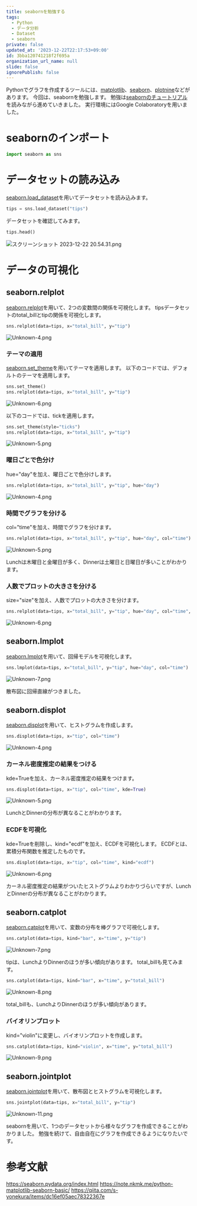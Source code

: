 ```yaml
---
title: seabornを勉強する
tags:
  - Python
  - データ分析
  - Dataset
  - seaborn
private: false
updated_at: '2023-12-22T22:17:53+09:00'
id: 3bba120741218f2f695a
organization_url_name: null
slide: false
ignorePublish: false
---
```

Pythonでグラフを作成するツールには、[matplotlib](https://matplotlib.org)、[seaborn](https://seaborn.pydata.org)、[plotnine](https://plotnine.readthedocs.io/en/v0.12.4/#)などがあります。
今回は、seabornを勉強します。
勉強は[seabornのチュートリアル](https://seaborn.pydata.org/tutorial.html)を読みながら進めていきました。
実行環境にはGoogle Colaboratoryを用いました。

# seabornのインポート
```Python
import seaborn as sns
```

# データセットの読み込み
[seaborn.load_dataset](https://seaborn.pydata.org/generated/seaborn.load_dataset.html)を用いてデータセットを読み込みます。
```Python
tips = sns.load_dataset("tips")
```
データセットを確認してみます。
```Python
tips.head()
```
![スクリーンショット 2023-12-22 20.54.31.png](https://qiita-image-store.s3.ap-northeast-1.amazonaws.com/0/3569835/6cb004c7-8abe-7242-216f-b5ffb9fa8d9d.png)

# データの可視化
## seaborn.relplot
[seaborn.relplot](https://seaborn.pydata.org/generated/seaborn.relplot.html)を用いて、2つの変数間の関係を可視化します。
tipsデータセットのtotal_billとtipの関係を可視化します。
```Python
sns.relplot(data=tips, x="total_bill", y="tip")
```
![Unknown-4.png](https://qiita-image-store.s3.ap-northeast-1.amazonaws.com/0/3569835/d8c3d11c-5cfe-5e89-b199-01bff9becfa9.png)

### テーマの適用
[seaborn.set_theme](https://seaborn.pydata.org/generated/seaborn.set_theme.html)を用いてテーマを適用します。
以下のコードでは、デフォルトのテーマを適用します。
```Python
sns.set_theme()
sns.relplot(data=tips, x="total_bill", y="tip")
```
![Unknown-6.png](https://qiita-image-store.s3.ap-northeast-1.amazonaws.com/0/3569835/cf2ed9d5-c489-c48c-1b03-806d650e7a4e.png)

以下のコードでは、tickを適用します。
```Python
sns.set_theme(style="ticks")
sns.relplot(data=tips, x="total_bill", y="tip")
```
![Unknown-5.png](https://qiita-image-store.s3.ap-northeast-1.amazonaws.com/0/3569835/bc950be0-8f27-9c2c-f989-4477980cf49a.png)

### 曜日ごとで色分け
hue="day"を加え、曜日ごとで色分けします。
```Python
sns.relplot(data=tips, x="total_bill", y="tip", hue="day")
```
![Unknown-4.png](https://qiita-image-store.s3.ap-northeast-1.amazonaws.com/0/3569835/32991595-9ccf-6a5c-640d-89db14e77ece.png)

### 時間でグラフを分ける
col="time"を加え、時間でグラフを分けます。
```Python
sns.relplot(data=tips, x="total_bill", y="tip", hue="day", col="time")
```
![Unknown-5.png](https://qiita-image-store.s3.ap-northeast-1.amazonaws.com/0/3569835/0c68beff-37fb-0d55-d479-3cfa8da26654.png)

Lunchは木曜日と金曜日が多く、Dinnerは土曜日と日曜日が多いことがわかります。

### 人数でプロットの大きさを分ける
size="size"を加え、人数でプロットの大きさを分けます。
```Python
sns.relplot(data=tips, x="total_bill", y="tip", hue="day", col="time", size="size")
```
![Unknown-6.png](https://qiita-image-store.s3.ap-northeast-1.amazonaws.com/0/3569835/4670c7db-4a20-2b68-4fc7-366053155740.png)

## seaborn.lmplot
[seaborn.lmplot](https://seaborn.pydata.org/generated/seaborn.lmplot.html)を用いて、回帰モデルを可視化します。
```Python
sns.lmplot(data=tips, x="total_bill", y="tip", hue="day", col="time")
```
![Unknown-7.png](https://qiita-image-store.s3.ap-northeast-1.amazonaws.com/0/3569835/492530f5-76ae-2758-eedb-7b540ae90938.png)

散布図に回帰直線がつきました。

## seaborn.displot
[seaborn.displot](https://seaborn.pydata.org/generated/seaborn.displot.html)を用いて、ヒストグラムを作成します。
```Python
sns.displot(data=tips, x="tip", col="time")
```
![Unknown-4.png](https://qiita-image-store.s3.ap-northeast-1.amazonaws.com/0/3569835/6c4faf69-82ab-98b6-69cc-ff1b12711baf.png)

### カーネル密度推定の結果をつける
kde=Trueを加え、カーネル密度推定の結果をつけます。
```Python
sns.displot(data=tips, x="tip", col="time", kde=True)
```
![Unknown-5.png](https://qiita-image-store.s3.ap-northeast-1.amazonaws.com/0/3569835/349d2c41-4ef0-0398-c7d5-b1856ba51036.png)

LunchとDinnerの分布が異なることがわかります。

### ECDFを可視化
kde=Trueを削除し、kind="ecdf"を加え、ECDFを可視化します。
ECDFとは、累積分布関数を推定したものです。
```Python
sns.displot(data=tips, x="tip", col="time", kind="ecdf")
```
![Unknown-6.png](https://qiita-image-store.s3.ap-northeast-1.amazonaws.com/0/3569835/4fe077ad-2b41-c09c-ff6a-8e851a97572b.png)

カーネル密度推定の結果がついたヒストグラムよりわかりづらいですが、LunchとDinnerの分布が異なることがわかります。

## seaborn.catplot
[seaborn.catplot](https://seaborn.pydata.org/generated/seaborn.catplot.html)を用いて、変数の分布を棒グラフで可視化します。
```Python
sns.catplot(data=tips, kind="bar", x="time", y="tip")
```
![Unknown-7.png](https://qiita-image-store.s3.ap-northeast-1.amazonaws.com/0/3569835/d39caaca-126e-d8c5-e98c-7c47581c65d6.png)

tipは、LunchよりDinnerのほうが多い傾向があります。
total_billも見てみます。
```Python
sns.catplot(data=tips, kind="bar", x="time", y="total_bill")
```
![Unknown-8.png](https://qiita-image-store.s3.ap-northeast-1.amazonaws.com/0/3569835/6a6c7a44-dac3-d519-03d3-a6e823e2fcf1.png)

total_billも、LunchよりDinnerのほうが多い傾向があります。

### バイオリンプロット
kind="violin"に変更し、バイオリンプロットを作成します。
```Python
sns.catplot(data=tips, kind="violin", x="time", y="total_bill")
```
![Unknown-9.png](https://qiita-image-store.s3.ap-northeast-1.amazonaws.com/0/3569835/2136bed2-3fdd-2d3d-a716-f14e03afe085.png)

## seaborn.jointplot
[seaborn.jointplot](https://seaborn.pydata.org/generated/seaborn.jointplot.html)を用いて、散布図とヒストグラムを可視化します。
```Python
sns.jointplot(data=tips, x="total_bill", y="tip")
```
![Unknown-11.png](https://qiita-image-store.s3.ap-northeast-1.amazonaws.com/0/3569835/1d5b4aea-9e6d-739c-2005-75a327d69415.png)

seabornを用いて、1つのデータセットから様々なグラフを作成できることがわかりました。
勉強を続けて、自由自在にグラフを作成できるようになりたいです。

# 参考文献
https://seaborn.pydata.org/index.html
https://note.nkmk.me/python-matplotlib-seaborn-basic/
https://qiita.com/s-yonekura/items/dc16ef05aec78322367e
